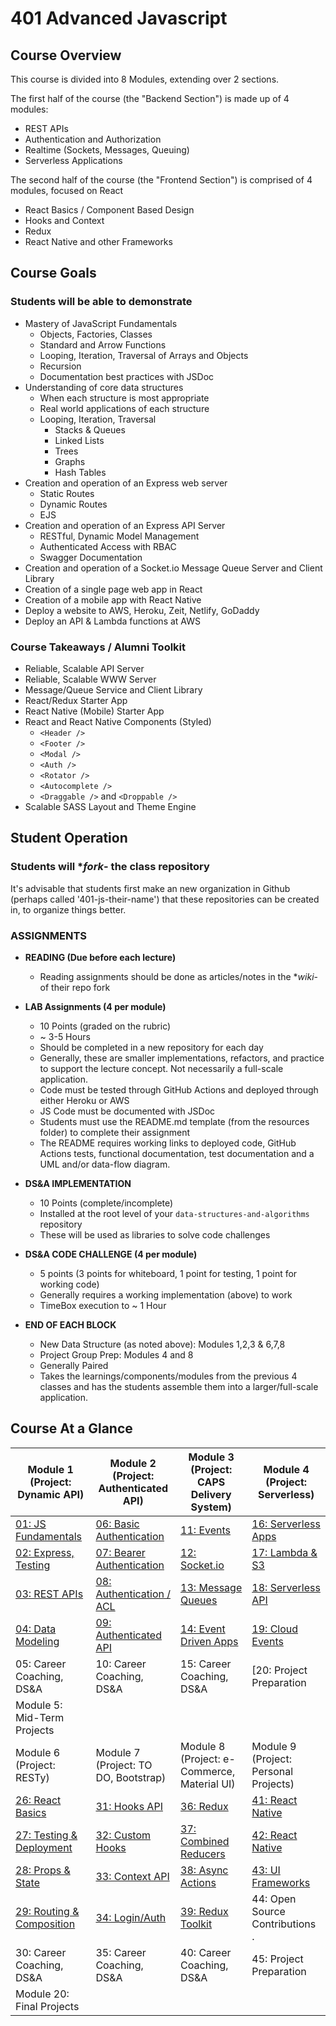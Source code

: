 # 401 Advanced Javascript

## Course Overview

This course is divided into 8 Modules, extending over 2 sections.

The first half of the course (the "Backend Section") is made up of 4 modules:

- REST APIs
- Authentication and Authorization
- Realtime (Sockets, Messages, Queuing)
- Serverless Applications

The second half of the course (the "Frontend Section") is comprised of 4 modules, focused on React

- React Basics / Component Based Design
- Hooks and Context
- Redux
- React Native and other Frameworks

## Course Goals

### Students will be able to demonstrate

- Mastery of JavaScript Fundamentals
  - Objects, Factories, Classes
  - Standard and Arrow Functions
  - Looping, Iteration, Traversal of Arrays and Objects
  - Recursion
  - Documentation best practices with JSDoc
- Understanding of core data structures
  - When each structure is most appropriate
  - Real world applications of each structure
  - Looping, Iteration, Traversal
    - Stacks & Queues
    - Linked Lists
    - Trees
    - Graphs
    - Hash Tables
- Creation and operation of an Express web server
  - Static Routes
  - Dynamic Routes
  - EJS
- Creation and operation of an Express API Server
  - RESTful, Dynamic Model Management
  - Authenticated Access with RBAC
  - Swagger Documentation
- Creation and operation of a Socket.io Message Queue Server and Client Library
- Creation of a single page web app in React
- Creation of a mobile app with React Native
- Deploy a website to AWS, Heroku, Zeit, Netlify, GoDaddy
- Deploy an API & Lambda functions at AWS

### Course Takeaways / Alumni Toolkit

- Reliable, Scalable API Server
- Reliable, Scalable WWW Server
- Message/Queue Service and Client Library
- React/Redux Starter App
- React Native (Mobile) Starter App
- React and React Native Components (Styled)
  - `<Header />`
  - `<Footer />`
  - `<Modal />`
  - `<Auth />`
  - `<Rotator />`
  - `<Autocomplete />`
  - `<Draggable />` and `<Droppable />`
- Scalable SASS Layout and Theme Engine

## Student Operation

### Students will **fork*- the class repository

It's advisable that students first make an new organization in Github (perhaps called '401-js-their-name') that these repositories can be created in, to organize things better.

### ASSIGNMENTS

- **READING (Due before each lecture)**
  - Reading assignments should be done as articles/notes in the **wiki*- of their repo fork

- **LAB Assignments (4 per module)**
  - 10 Points (graded on the rubric)
  - ~ 3-5 Hours
  - Should be completed in a new repository for each day
  - Generally, these are smaller implementations, refactors, and practice to support the lecture concept. Not necessarily a full-scale application.
  - Code must be tested through GitHub Actions and deployed through either Heroku or AWS
  - JS Code must be documented with JSDoc
  - Students must use the README.md template (from the resources folder) to complete their assignment
  - The README requires working links to deployed code, GitHub Actions tests, functional documentation, test documentation and a UML and/or data-flow diagram.

- **DS&A IMPLEMENTATION**
  - 10 Points (complete/incomplete)
  - Installed at the root level of your `data-structures-and-algorithms` repository
  - These will be used as libraries to solve code challenges

- **DS&A CODE CHALLENGE (4 per module)**
  - 5 points (3 points for whiteboard, 1 point for testing, 1 point for working code)
  - Generally requires a working implementation (above) to work
  - TimeBox execution to ~ 1 Hour

- **END OF EACH BLOCK**
  - New Data Structure (as noted above): Modules 1,2,3 & 6,7,8
  - Project Group Prep: Modules 4 and 8
  - Generally Paired
  - Takes the learnings/components/modules from the previous 4 classes and has the students assemble them into a larger/full-scale application.

## Course At a Glance

| Module 1 (Project: Dynamic API)                   | Module 2 (Project: Authenticated API)            | Module 3 (Project: CAPS Delivery System)      | Module 4 (Project: Serverless)              |
|---------------------------------------------------|--------------------------------------------------|-----------------------------------------------|---------------------------------------------|
| [01: JS Fundamentals](./class-01/README.md)       | [06: Basic Authentication](./class-06/README.md) | [11: Events](./class-11/README.md)            | [16: Serverless Apps](./class-16/README.md) |
| [02: Express, Testing](./class-02/README.md)      | [07: Bearer Authentication](./class-07/README.md)| [12: Socket.io](./class-12/README.md)         | [17: Lambda & S3](./class-17/README.md)     |
| [03: REST APIs](./class-03/README.md)             | [08: Authentication / ACL](./class-08/README.md) | [13: Message Queues](./class-13/README.md)    | [18: Serverless API](./class-18/README.md)  |
| [04: Data Modeling](./class-04/README.md)         | [09: Authenticated API](./class-09/README.md)    | [14: Event Driven Apps](./class-14/README.md) | [19: Cloud Events](./class-19/README.md)    |
| 05: Career Coaching, DS&A                         | 10: Career Coaching, DS&A                        | 15: Career Coaching, DS&A                     | [20: Project Preparation                    |
| Module 5: Mid-Term Projects                       |                                                  |                                               |                                             |
| Module 6 (Project: RESTy)                         | Module 7 (Project: TO DO, Bootstrap)             | Module 8 (Project: e-Commerce, Material UI)   | Module 9 (Project: Personal Projects)       |
| [26: React Basics](./class-26/README.md)          | [31: Hooks API](./class-31/README.md)            | [36: Redux](./class-36/README.md)             | [41: React Native](./class-40/README.md)    |
| [27: Testing & Deployment](./class-27/README.md)  | [32: Custom Hooks](./class-32/README.md)         | [37: Combined Reducers](./class-37/README.md) | [42: React Native](./class-41/README.md)    |
| [28: Props & State](./class-28/README.md)         | [33: Context API](./class-33/README.md)          | [38: Async Actions](./class-38/README.md)     | [43: UI Frameworks](./class-42/README.md)   |
| [29: Routing & Composition](./class-29/README.md) | [34: Login/Auth](./class-34/README.md)           | [39: Redux Toolkit](./class-39/README.md)     | 44: Open Source Contributions .             |
| 30: Career Coaching, DS&A                         | 35: Career Coaching, DS&A                        | 40: Career Coaching, DS&A                     | 45: Project Preparation                     |
| Module 20: Final Projects                         |                                                  |                                               |                                             |

